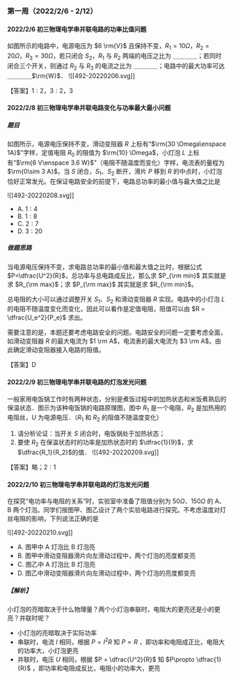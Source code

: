 ### 第一周（2022/2/6 - 2/12）

#### 2022/2/6 初三物理电学串并联电路的功率比值问题

如图所示的电路中，电源电压为 $6 \rm{V}$ 且保持不变，$R_1=10 \Omega$，$R_2=20 \Omega$，$R_3=30 \Omega$，若只闭合 $S_2$，$R_1$ 与 $R_2$ 两端的电压之比为 ＿＿＿＿；若同时闭合三个开关，则通过 $R_2$ 与 $R_3$ 的电流之比为 ＿＿＿＿；电路中的最大功率可达 ＿＿＿＿$\rm{W}$．
![[492-20220206.svg]]

【答案】$1:2$，$3:2$，$3$


#### 2022/2/8 初三物理电学串并联电路变化与功率最大最小问题

##### 题目

如图所示，电源电压保持不变，滑动变阻器 $R$ 上标有“$\rm{30 \Omega\enspace 1A}$”字样，定值电阻 $R_0$ 的阻值为 $\rm{10} \Omega$，小灯泡 $L$ 上标有“$\rm{6 V\enspace 3.6 W}$"（电阻不随温度而变化）字样，电流表的量程为$\rm{0\sim 3 A}$。当 $S$ 闭合，$S_1$、$S_2$ 断开，滑片 $P$ 移到 $R$ 的中点时，小灯泡恰好正常发光。在保证电路安全的前提下，电路总功率的最小值与最大值之比是

![[492-20220208.svg]]
- A. $1:4$
- B. $1:8$
- C. $2:7$
- D. $3:20$

##### 做题思路

当电源电压保持不变，求电路总功率的最小值和最大值之比时，根据公式 $P=\dfrac{U^2}{R}$，总功率与总电路成反比，那么求 $P_{\rm min}$ 其实就是求 $R_{\rm max}$；求 $P_{\rm max}$ 其实就是求 $R_{\rm min}$。

总电阻的大小可以通过调整开关 $S_1$、$S_2$ 和滑动变阻器 $R$ 实现。电路中的小灯泡 $L$ 的电阻不随温度变化而变化，因此可以看作是定值电阻，阻值可以由 $R = \dfrac{U_e^2}{P_e}$ 求出。

需要注意的是，本题还要考虑电路安全的问题。电路安全的问题一定要考虑全面，如滑动变阻器 $R$ 的最大电流为 $1 \rm A$，电流表的最大电流为 $3 \rm A$。由此确定滑动变阻器接入电路的阻值。

【答案】D

#### 2022/2/9 初三物理电学串并联电路的灯泡发光问题

一般家用电饭锅工作时有两种状态，分别是煮饭过程中的加热状态和米饭煮熟后的保温状态．图示为该种电饭锅的电路原理图，图中 $R_1$ 是一个电阻，$R_2$ 是加热用的电阻丝，$U$ 为电源电压．（$R_1$ 和 $R_2$ 的阻值不随温度变化）
1. 请分析论证：当开关 $S$ 闭合时，电饭锅处于加热状态；
2. 要使 $R_2$ 在保温状态时的功率是加热状态时的 $\dfrac{1}{9}$，求 $\dfrac{R_1}{R_2}$的值．
![[492-20220209.svg]]

【答案】略；$2:1$


#### 2022/2/10 初三物理电学串并联电路的灯泡发光问题

在探究“电功率与电阻的关系”时，实验室中准备了阻值分别为 $50 \Omega$、$150 \Omega$ 的 A、B 两个灯泡。同学们按图甲、图乙设计了两个实验电路进行探究。不考虑温度对灯丝电阻的影响，下列说法正确的是

![[492-20220210.svg]]

- A. 图甲中 A 灯泡比 B 灯泡亮
- B. 图甲中滑动变阻器滑片向左滑动过程中，两个灯泡的亮度都变亮
- C. 图乙中 A 灯泡比 B 灯泡亮
- D. 图乙中滑动变阻器滑片向左滑动过程中，两个灯泡的亮度都变亮

##### 【解析】

小灯泡的亮暗取决于什么物理量？两个小灯泡串联时，电阻大的更亮还是小的更亮？并联时呢？
- 小灯泡的亮暗取决于实际功率
- 串联时，电流 $I$ 相同，根据 $P = I^2 R$ 知 $P\propto R$ ，即功率和电阻成正比，电阻大的功率大，小灯泡更亮
- 并联时，电压 $U$ 相同，根据 $P = \dfrac{U^2}{R}$ 知 $P\propto \dfrac{1}{R}$ ，即功率和电阻成反比，电阻小的功率大，更亮

